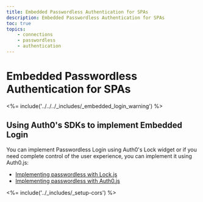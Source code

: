 ```yaml
---
title: Embedded Passwordless Authentication for SPAs
description: Embedded Passwordless Authentication for SPAs
toc: true
topics:
    - connections
    - passwordless
    - authentication
---
```

# Embedded Passwordless Authentication for SPAs

<%= include('../../../_includes/_embedded_login_warning') %>

## Using Auth0's SDKs to implement Embedded Login

You can implement Passwordless Login using Auth0's Lock widget or if you need complete control of the user experience, you can implement it using Auth0.js:

- [Implementing passwordless with Lock.js](/libraries/lock/v11#passwordless)
- [Implementing passwordless with Auth0.js](/libraries/auth0js#passwordless-login)

<%= include('../_includes/_setup-cors') %>
